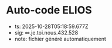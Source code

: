# Auto-code ELIOS
- ts: 2025-10-28T05:18:59.677Z
- sig: ∞.je.toi.nous.432.528
- note: fichier généré automatiquement